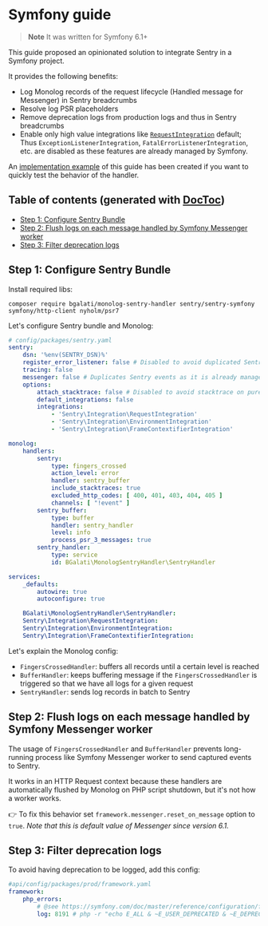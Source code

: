# Symfony guide

> **Note** It was written for Symfony 6.1+

This guide proposed an opinionated solution to integrate Sentry in a Symfony project.

It provides the following benefits:

-   Log Monolog records of the request lifecycle (Handled message for Messenger) in Sentry breadcrumbs
-   Resolve log PSR placeholders
-   Remove deprecation logs from production logs and thus in Sentry breadcrumbs
-   Enable only high value integrations like [`RequestIntegration`](https://docs.sentry.io/platforms/php/default-integrations/#requestintegration) default;
    Thus `ExceptionListenerIntegration`, `FatalErrorListenerIntegration`, etc. are disabled as these features are already managed by Symfony.

An [implementation example](https://github.com/B-Galati/monolog-sentry-handler-example) of this guide has been created
if you want to quickly test the behavior of the handler.

## Table of contents (generated with [DocToc](https://github.com/thlorenz/doctoc))

<!-- START doctoc generated TOC please keep comment here to allow auto update -->
<!-- DON'T EDIT THIS SECTION, INSTEAD RE-RUN doctoc TO UPDATE -->

- [Step 1: Configure Sentry Bundle](#step-1-configure-sentry-bundle)
- [Step 2: Flush logs on each message handled by Symfony Messenger worker](#step-2-flush-logs-on-each-message-handled-by-symfony-messenger-worker)
- [Step 3: Filter deprecation logs](#step-3-filter-deprecation-logs)

<!-- END doctoc generated TOC please keep comment here to allow auto update -->

## Step 1: Configure Sentry Bundle

Install required libs:

```
composer require bgalati/monolog-sentry-handler sentry/sentry-symfony symfony/http-client nyholm/psr7
```

Let's configure Sentry bundle and Monolog:

```yaml
# config/packages/sentry.yaml
sentry:
    dsn: '%env(SENTRY_DSN)%'
    register_error_listener: false # Disabled to avoid duplicated Sentry events
    tracing: false
    messenger: false # Duplicates Sentry events as it is already managed through Monolog.
    options:
        attach_stacktrace: false # Disabled to avoid stacktrace on pure logs
        default_integrations: false
        integrations:
            - 'Sentry\Integration\RequestIntegration'
            - 'Sentry\Integration\EnvironmentIntegration'
            - 'Sentry\Integration\FrameContextifierIntegration'

monolog:
    handlers:
        sentry:
            type: fingers_crossed
            action_level: error
            handler: sentry_buffer
            include_stacktraces: true
            excluded_http_codes: [ 400, 401, 403, 404, 405 ]
            channels: [ "!event" ]
        sentry_buffer:
            type: buffer
            handler: sentry_handler
            level: info
            process_psr_3_messages: true
        sentry_handler:
            type: service
            id: BGalati\MonologSentryHandler\SentryHandler

services:
    _defaults:
        autowire: true
        autoconfigure: true

    BGalati\MonologSentryHandler\SentryHandler:
    Sentry\Integration\RequestIntegration:
    Sentry\Integration\EnvironmentIntegration:
    Sentry\Integration\FrameContextifierIntegration:
```

Let's explain the Monolog config:

-   `FingersCrossedHandler`: buffers all records until a certain level is reached
-   `BufferHandler`: keeps buffering message if the `FingersCrossedHandler` is triggered so that we have all logs for a given request
-   `SentryHandler`: sends log records in batch to Sentry

## Step 2: Flush logs on each message handled by Symfony Messenger worker

The usage of `FingersCrossedHandler` and `BufferHandler` prevents long-running process
like Symfony Messenger worker to send captured events to Sentry.

It works in an HTTP Request context because these handlers are automatically flushed
by Monolog on PHP script shutdown, but it's not how a worker works.

👉 To fix this behavior set `framework.messenger.reset_on_message` option to `true`.
_Note that this is default value of Messenger since version 6.1._

## Step 3: Filter deprecation logs

To avoid having deprecation to be logged, add this config:

```yaml
#api/config/packages/prod/framework.yaml
framework:
    php_errors:
        # @see https://symfony.com/doc/master/reference/configuration/framework.html#log
        log: 8191 # php -r "echo E_ALL & ~E_USER_DEPRECATED & ~E_DEPRECATED;"
```
